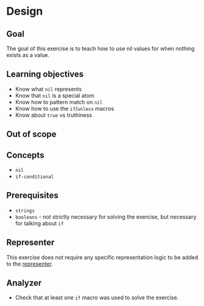# Design

## Goal

The goal of this exercise is to teach how to use nil values for when nothing exists as a value.

## Learning objectives

- Know what `nil` represents
- Know that `nil` is a special atom
- Know how to pattern match on `nil`
- Know how to use the `if`/`unless` macros
- Know about `true` vs truthiness

## Out of scope

## Concepts

- `nil`
- `if-conditional`

## Prerequisites

- `strings`
- `booleans` - not strictly necessary for solving the exercise, but necessary for talking about `if`

## Representer

This exercise does not require any specific representation logic to be added to the [representer][representer].

## Analyzer

- Check that at least one `if` macro was used to solve the exercise.

[analyzer]: https://github.com/exercism/elixir-analyzer
[representer]: https://github.com/exercism/elixir-representer
